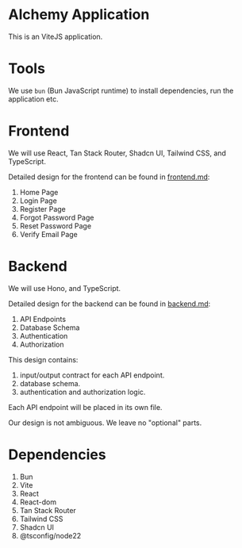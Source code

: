 # Alchemy Application

This is an ViteJS application.

# Tools

We use `bun` (Bun JavaScript runtime) to install dependencies, run the application etc.

# Frontend

We will use React, Tan Stack Router, Shadcn UI, Tailwind CSS, and TypeScript.

Detailed design for the frontend can be found in [frontend.md](./designs/frontend.md):

1. Home Page
2. Login Page
3. Register Page
4. Forgot Password Page
5. Reset Password Page
6. Verify Email Page

# Backend

We will use Hono, and TypeScript.

Detailed design for the backend can be found in [backend.md](./designs/backend.md):

1. API Endpoints
2. Database Schema
3. Authentication
4. Authorization

This design contains:

1. input/output contract for each API endpoint.
2. database schema.
3. authentication and authorization logic.

Each API endpoint will be placed in its own file.

Our design is not ambiguous. We leave no "optional" parts.

# Dependencies

1. Bun
2. Vite
3. React
4. React-dom
5. Tan Stack Router
6. Tailwind CSS
7. Shadcn UI
8. @tsconfig/node22
